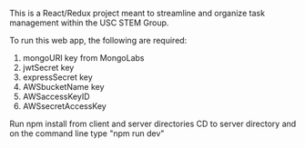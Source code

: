 This is a React/Redux project meant to streamline and organize task management within the USC STEM Group.

To run this web app, the following are required:

1. mongoURI key from MongoLabs
2. jwtSecret key
3. expressSecret key
4. AWSbucketName key
5. AWSaccessKeyID
6. AWSsecretAccessKey

Run npm install from client and server directories
CD to server directory and on the command line type "npm run dev"
